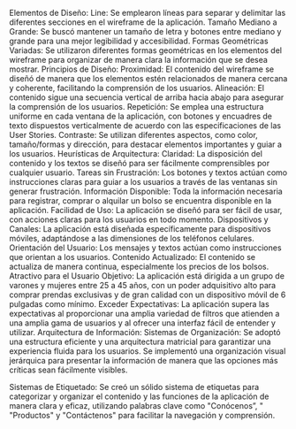 Elementos de Diseño:
Line: Se emplearon líneas para separar y delimitar las diferentes secciones en el wireframe de la aplicación.
Tamaño Mediano a Grande: Se buscó mantener un tamaño de letra y botones entre mediano y grande para una mejor legibilidad y accesibilidad.
Formas Geométricas Variadas: Se utilizaron diferentes formas geométricas en los elementos del wireframe para organizar de manera clara la información que se desea mostrar.
Principios de Diseño:
Proximidad: El contenido del wireframe se diseñó de manera que los elementos estén relacionados de manera cercana y coherente, facilitando la comprensión de los usuarios.
Alineación: El contenido sigue una secuencia vertical de arriba hacia abajo para asegurar la comprensión de los usuarios.
Repetición: Se emplea una estructura uniforme en cada ventana de la aplicación, con botones y encuadres de texto dispuestos verticalmente de acuerdo con las especificaciones de las User Stories.
Contraste: Se utilizan diferentes aspectos, como color, tamaño/formas y dirección, para destacar elementos importantes y guiar a los usuarios.
Heurísticas de Arquitectura:
Claridad: La disposición del contenido y los textos se diseñó para ser fácilmente comprensibles por cualquier usuario.
Tareas sin Frustración: Los botones y textos actúan como instrucciones claras para guiar a los usuarios a través de las ventanas sin generar frustración.
Información Disponible: Toda la información necesaria para registrar, comprar o alquilar un bolso se encuentra disponible en la aplicación.
Facilidad de Uso: La aplicación se diseñó para ser fácil de usar, con acciones claras para los usuarios en todo momento.
Dispositivos y Canales: La aplicación está diseñada específicamente para dispositivos móviles, adaptándose a las dimensiones de los teléfonos celulares.
Orientación del Usuario: Los mensajes y textos actúan como instrucciones que orientan a los usuarios.
Contenido Actualizado: El contenido se actualiza de manera continua, especialmente los precios de los bolsos.
Atractivo para el Usuario Objetivo: La aplicación está dirigida a un grupo de varones y mujeres entre 25 a 45 años, con un poder adquisitivo alto para comprar prendas exclusivas y de gran calidad con un dispositivo móvil de 6 pulgadas como mínimo.
Exceder Expectativas: La aplicación supera las expectativas al proporcionar una amplia variedad de filtros que atienden a una amplia gama de usuarios y al ofrecer una interfaz fácil de entender y utilizar.
Arquitectura de Información:
Sistemas de Organización:
Se adoptó una estructura eficiente y una arquitectura matricial para garantizar una experiencia fluida para los usuarios. Se implementó una organización visual jerárquica para presentar la información de manera que las opciones más críticas sean fácilmente visibles.

Sistemas de Etiquetado:
Se creó un sólido sistema de etiquetas para categorizar y organizar el contenido y las funciones de la aplicación de manera clara y eficaz, utilizando palabras clave como "Conócenos”, " "Productos" y "Contáctenos" para facilitar la navegación y comprensión.
